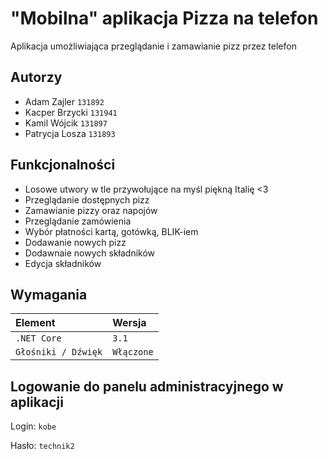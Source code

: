 
# "Mobilna" aplikacja Pizza na telefon

Aplikacja umożliwiająca przeglądanie i zamawianie pizz przez telefon

## Autorzy

- Adam Zajler     `131892`
- Kacper Brzycki  `131941`
- Kamil Wójcik    `131897`
- Patrycja Losza  `131893`

## Funkcjonalności

- Losowe utwory w tle przywołujące na myśl piękną Italię <3  
- Przeglądanie dostępnych pizz
- Zamawianie pizzy oraz napojów
- Przeglądanie zamówienia
- Wybór płatności kartą, gotówką, BLIK-iem
- Dodawanie nowych pizz
- Dodawnaie nowych składników
- Edycja składników

## Wymagania

| Element | Wersja     | 
| :-------- | :------- | 
| `.NET Core`      | `3.1` | 
| `Głośniki / Dźwięk`      | `Włączone` | 

## Logowanie do panelu administracyjnego w aplikacji
Login: `kobe`

Hasło: `technik2`
